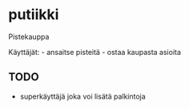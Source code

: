 # putiikki
Pistekauppa

Käyttäjät:
    - ansaitse pisteitä
    - ostaa kaupasta asioita

## TODO

- superkäyttäjä joka voi lisätä palkintoja
